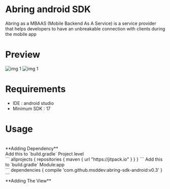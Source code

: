 # Abring android SDK
Abring as a MBAAS (Mobile Backend As A Service) is a service provider that helps developers to have an unbreakable connection with clients during the mobile app

# Preview
![img 1](http://s8.picofile.com/file/8312681284/111.png) 
![img 1](http://s9.picofile.com/file/8312681300/222.png) 

# Requirements
- IDE : android studio
- Minimum SDK : 17

# Usage
</br>
**Adding Dependency**
</br>
Add this to `build.gradle` Project level
</br>
```
allprojects {
    repositories {
        maven { url "https://jitpack.io" }
    }
}
```
Add this to `build.gradle` Module:app
</br>
```
dependencies {
  compile 'com.github.msddev:abring-sdk-android:v0.3'
}
```
</br>
**Adding The View**
